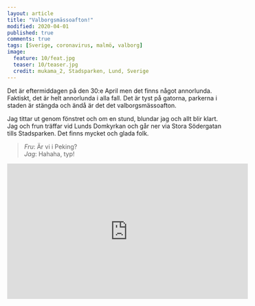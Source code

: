 ```yaml
---
layout: article
title: "Valborgsmässoafton!"
modified: 2020-04-01
published: true
comments: true
tags: [Sverige, coronavirus, malmö, valborg]
image:
  feature: 10/feat.jpg
  teaser: 10/teaser.jpg
  credit: mukama_2, Stadsparken, Lund, Sverige
---
```


Det är eftermiddagen på den 30:e April men det finns något annorlunda. Faktiskt, det är helt annorlunda i alla fall. Det är tyst på gatorna, parkerna i staden är stängda och ändå är det det valborgsmässoafton.

Jag tittar ut genom fönstret och om en stund, blundar jag och allt blir klart. Jag och frun träffar vid Lunds Domkyrkan och går ner via Stora Södergatan tills Stadsparken. Det finns mycket och glada folk.

> *Fru*: Är vi i Peking? <br>
> *Jag*: Hahaha, typ!

<iframe width="560" height="315" src="https://www.youtube.com/embed/BCke9J_8ktY" frameborder="0" allow="accelerometer; autoplay; encrypted-media; gyroscope; picture-in-picture" allowfullscreen></iframe>
